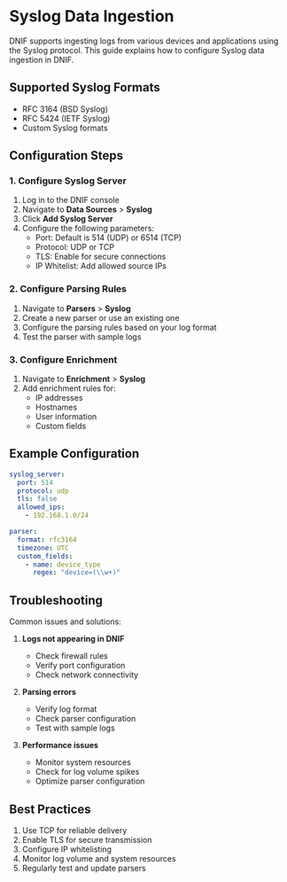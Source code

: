 # Syslog Data Ingestion

DNIF supports ingesting logs from various devices and applications using the Syslog protocol. This guide explains how to configure Syslog data ingestion in DNIF.

## Supported Syslog Formats

- RFC 3164 (BSD Syslog)
- RFC 5424 (IETF Syslog)
- Custom Syslog formats

## Configuration Steps

### 1. Configure Syslog Server

1. Log in to the DNIF console
2. Navigate to **Data Sources** > **Syslog**
3. Click **Add Syslog Server**
4. Configure the following parameters:
   - Port: Default is 514 (UDP) or 6514 (TCP)
   - Protocol: UDP or TCP
   - TLS: Enable for secure connections
   - IP Whitelist: Add allowed source IPs

### 2. Configure Parsing Rules

1. Navigate to **Parsers** > **Syslog**
2. Create a new parser or use an existing one
3. Configure the parsing rules based on your log format
4. Test the parser with sample logs

### 3. Configure Enrichment

1. Navigate to **Enrichment** > **Syslog**
2. Add enrichment rules for:
   - IP addresses
   - Hostnames
   - User information
   - Custom fields

## Example Configuration

```yaml
syslog_server:
  port: 514
  protocol: udp
  tls: false
  allowed_ips:
    - 192.168.1.0/24

parser:
  format: rfc3164
  timezone: UTC
  custom_fields:
    - name: device_type
      regex: "device=(\\w+)"
```

## Troubleshooting

Common issues and solutions:

1. **Logs not appearing in DNIF**
   - Check firewall rules
   - Verify port configuration
   - Check network connectivity

2. **Parsing errors**
   - Verify log format
   - Check parser configuration
   - Test with sample logs

3. **Performance issues**
   - Monitor system resources
   - Check for log volume spikes
   - Optimize parser configuration

## Best Practices

1. Use TCP for reliable delivery
2. Enable TLS for secure transmission
3. Configure IP whitelisting
4. Monitor log volume and system resources
5. Regularly test and update parsers 